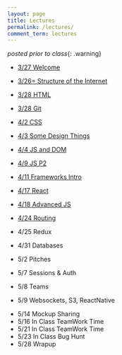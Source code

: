 ```yaml
---
layout: page
title: Lectures
permalink: /lectures/
comment_term: lectures
---
```



*posted prior to class*{: .warning}

<!-- * 3/27 Welcome -->
* [3/27 Welcome](00_welcome/)
<!-- * 3/26 Structure of the Internet -->
* [3/26= Structure of the Internet](01_interwebs/)
<!-- * 3/28 HTML -->
* [3/28 HTML](02_html/)
<!-- * 3/28 Gits -->
* [3/28 Git](02_git/)
<!-- * 4/2 CSS -->
* [4/2 CSS ](03_css/)
<!-- * 4/3 Some Design Things -->
* [4/3 Some Design Things](03_design/)
<!-- * 4/4 JS and DOM -->
* [4/4 JS and DOM](04_js1)
<!-- * 4/9 JS P2 -->
* [4/9 JS P2](05_js2)
<!-- * 4/11 Frameworks Intro -->
* [4/11 Frameworks Intro](06_react1)
<!-- * 4/16 React -->
* [4/17 React](07_react2)
<!-- * 4/18 Advanced JS -->
* [4/18 Advanced JS](08_advanced_js)
<!-- * 4/17 Projects -->
<!-- * [4/24 Projects Intro](../projects/) -->
<!-- * 4/23 Routing -->
* [4/24 Routing](09_routing)
<!-- * [4/24 Projects](07_project_intro) -->
* 4/25 Redux
<!-- * [4/26 Redux](10_redux) -->
* 4/31 Databases
<!-- * [5/1 Databases](12_intro_to_databases) -->
* 5/2 Pitches
<!-- * [5/3 Pitches](11_pitches) -->
* 5/7 Sessions & Auth
<!-- * [5/8 Sessions & Auth](13_sessions_auth) -->
* 5/8 Teams
<!-- * [5/9 Teams](13_teams) -->
* 5/9 Websockets, S3, ReactNative
<!-- * [5/10 Websockets, S3, ReactNative (ec shorts)](15_ec_shorts) -->
* 5/14 Mockup Sharing
* 5/16 In Class TeamWork Time
* 5/21 In Class TeamWork Time
* 5/23 In Class Bug Hunt
* 5/28 Wrapup
<!-- * [5/29 Wrapup](16_wrapup) -->
